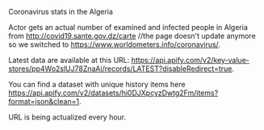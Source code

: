 Coronavirus stats in the Algeria

Actor gets an actual number of examined and infected people in Algeria from http://covid19.sante.gov.dz/carte //the page doesn't update anymore so we switched to https://www.worldometers.info/coronavirus/.

Latest data are available at this URL: https://api.apify.com/v2/key-value-stores/pp4Wo2slUJ78ZnaAi/records/LATEST?disableRedirect=true.

You can find a dataset with unique history items here https://api.apify.com/v2/datasets/hi0DJXpcyzDwtg2Fm/items?format=json&clean=1.

URL is being actualized every hour.
